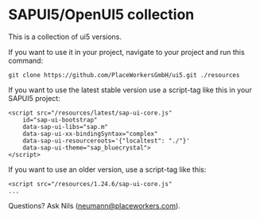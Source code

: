 # SAPUI5/OpenUI5 collection

This is a collection of ui5 versions.

If you want to use it in your project, navigate to your project and run this command:

    git clone https://github.com/PlaceWorkersGmbH/ui5.git ./resources

If you want to use the latest stable version use a script-tag like this in your SAPUI5 project:

    <script src="/resources/latest/sap-ui-core.js"
        id="sap-ui-bootstrap"
        data-sap-ui-libs="sap.m"
        data-sap-ui-xx-bindingSyntax="complex"
        data-sap-ui-resourceroots='{"localtest": "./"}'
        data-sap-ui-theme="sap_bluecrystal">
    </script>

If you want to use an older version, use a script-tag like this:

    <script src="/resources/1.24.6/sap-ui-core.js"
    ...

Questions? Ask Nils (neumann@placeworkers.com).
